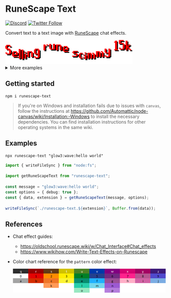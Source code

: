 # RuneScape Text

[![Discord](https://discord.com/api/guilds/258167954913361930/embed.png)](https://discord.gg/WjEFnzC) [![Twitter Follow](https://img.shields.io/twitter/follow/peterthehan.svg?style=social)](https://twitter.com/peterthehan)

Convert text to a text image with [RuneScape](https://www.runescape.com/) chat effects.

<div>
  <img
    src="https://raw.githubusercontent.com/peterthehan/runescape-text/master/assets/glow1_wave_selling_rune_scimmy_15k.gif"
    title="Selling rune scimmy 15k"
    alt="Selling rune scimmy 15k"
  />
</div>

<details>
  <summary>More examples</summary>

  <div>
    <img
      src="https://raw.githubusercontent.com/peterthehan/runescape-text/master/assets/92_is_half_of_99.png"
      title="92 is half of 99"
      alt="92 is half of 99"
    />
  </div>

  <div>
    <img
      src="https://raw.githubusercontent.com/peterthehan/runescape-text/master/assets/flash1_scroll_free_armor_trimming.gif"
      title="Free armor trimming!"
      alt="Free armor trimming!"
    />
  </div>

  <div>
    <img
      src="https://raw.githubusercontent.com/peterthehan/runescape-text/master/assets/patternkdomph_shake_fun_things_are_fun.gif"
      title="Fun things are fun."
      alt="Fun things are fun."
    />
  </div>

  <div>
    <img
      src="https://raw.githubusercontent.com/peterthehan/runescape-text/master/assets/rainbow_the_quick_brown_fox_jumps_over_the_lazy_dog.png"
      title="The quick brown fox jumps over the lazy dog"
      alt="The quick brown fox jumps over the lazy dog"
    />
  </div>

  <div>
    <img
      src="https://raw.githubusercontent.com/peterthehan/runescape-text/master/assets/flash3_slide_lorem_ipsum.gif"
      title="Lorem ipsum"
      alt="Lorem ipsum"
    />
  </div>
</details>

## Getting started

```
npm i runescape-text
```

> If you're on Windows and installation fails due to issues with `canvas`, follow the instructions at https://github.com/Automattic/node-canvas/wiki/Installation:-Windows to install the necessary dependencies. You can find installation instructions for other operating systems in the same wiki.

## Examples

```
npx runescape-text "glow3:wave:hello world"
```

```ts
import { writeFileSync } from "node:fs";

import getRuneScapeText from "runescape-text";

const message = "glow3:wave:hello world";
const options = { debug: true };
const { data, extension } = getRuneScapeText(message, options);

writeFileSync(`./runescape-text.${extension}`, Buffer.from(data));
```

## References

- Chat effect guides:
  - https://oldschool.runescape.wiki/w/Chat_Interface#Chat_effects
  - https://www.wikihow.com/Write-Text-Effects-on-Runescape
- Color chart reference for the `pattern` color effect:

  <div>
    <img
      src="https://raw.githubusercontent.com/peterthehan/runescape-text/master/assets/ColourChart.png"
      title="Pattern color chart"
      alt="Pattern color chart"
    />
  </div>
